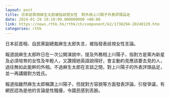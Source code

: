 ```yaml
---
layout: post
title: 日本前首相麻生太郎被指歧視女性　對外相上川陽子外表評頭品足
date: 2024-01-29 19:10:09.000000000 +08:00
link: https://news.rthk.hk/rthk/ch/component/k2/1738294-20240129.htm
categories: rthk
---
```


日本前首相、自民黨副總裁麻生太郎失言，被指發表歧視女性言論。

報道說麻生太郎昨日在一次公開演說中，提及外務相上川陽子，指對方是黨內新星及必須培育的女性及年輕人，又讚揚她英語說得好，會主動約見應該要去見的人，過往無如此能幹的外相。不過麻生太郎在言談之間，對上川陽子的外表評頭品足，並一再講錯對方姓氏。

報道指雖然麻生太郎稱讚上川陽子，但就對方容貌等方面發表評論，引發爭議，有網民認為是他的言論是性騷擾，令國民感到丟臉。
